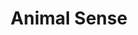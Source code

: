--- 
title: "Animal Sense"
publishdate: "2019-2-4T16:48:46+02:00"
src: "https://365manga.net/manga/animal-sense"
image: "https://data.365manga.net/images/thumbnails/30644-animal-sense.jpg"
description: " Hoshino Fuzuki, a high school student, once experienced a weird accident when she was in the 3rd grade. Now, the weird accident is coming again. She cant get in to an animal, then can see from the eyes of that animal. Not only sight, but she can also feel other senses that belong to the animal. What is that power?"
---